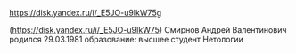 https://disk.yandex.ru/i/_E5JO-u9IkW75g

(https://disk.yandex.ru/i/_E5JO-u9IkW75)
Смирнов Андрей Валентинович
родился 29.03.1981
образование: высшее
студент Нетологии 